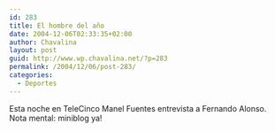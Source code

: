 ```yaml
---
id: 283
title: El hombre del año
date: 2004-12-06T02:33:35+02:00
author: Chavalina
layout: post
guid: http://www.wp.chavalina.net/?p=283
permalink: /2004/12/06/post-283/
categories:
  - Deportes
---
```

Esta noche en TeleCinco Manel Fuentes entrevista a Fernando Alonso.  
Nota mental: miniblog ya!